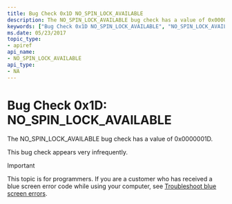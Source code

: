 ```yaml
---
title: Bug Check 0x1D NO_SPIN_LOCK_AVAILABLE
description: The NO_SPIN_LOCK_AVAILABLE bug check has a value of 0x0000001D.This bug check appears very infrequently.
keywords: ["Bug Check 0x1D NO_SPIN_LOCK_AVAILABLE", "NO_SPIN_LOCK_AVAILABLE"]
ms.date: 05/23/2017
topic_type:
- apiref
api_name:
- NO_SPIN_LOCK_AVAILABLE
api_type:
- NA
---
```


# Bug Check 0x1D: NO\_SPIN\_LOCK\_AVAILABLE


The NO\_SPIN\_LOCK\_AVAILABLE bug check has a value of 0x0000001D.

This bug check appears very infrequently.

> [!IMPORTANT]
> This topic is for programmers. If you are a customer who has received a blue screen error code while using your computer, see [Troubleshoot blue screen errors](https://www.windows.com/stopcode).


 

 





